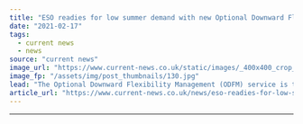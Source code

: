 ```yaml
---
title: "ESO readies for low summer demand with new Optional Downward Flexibility Management consultation"
date: "2021-02-17"
tags: 
  - current news
  - news
source: "current news"
image_url: "https://www.current-news.co.uk/static/images/_400x400_crop_center-center/Control_Room_--_National_Grid.jpg"
image_fp: "/assets/img/post_thumbnails/130.jpg"
lead: "​The Optional Downward Flexibility Management (ODFM) service is to be reinstated this summer, with National Grid ESO now consulting on its terms and conditions."
article_url: "https://www.current-news.co.uk/news/eso-readies-for-low-summer-demand-with-new-optional-downward-flexibility-management-consultation?utm_source=rss-feeds&utm_medium=rss&utm_campaign=rss"
---
```


---
